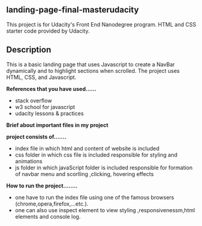 ## landing-page-final-masterudacity
This project is for Udacity's Front End Nanodegree program. HTML and CSS starter code provided by Udacity.

## Description
This is a basic landing page that uses Javascript to create a NavBar dynamically and to highlight sections when scrolled. The project uses HTML, CSS, and Javascript.


**References that you have used......**
- stack overflow 
- w3 school for javascript
- udacity lessons & practices


**Brief about important files in my project**

**project consists of.......**

- index file in which html and content of website is included
- css folder in which css file is included responsible for styling and animations
- js folder in which javaScript folder is included responsible for formation of navbar menu and scorlling ,clicking, hovering effects 


**How to run the project........**
- one have to run the index file using one of the famous browsers (chrome,opera,firefox,...etc.).
- one can also use inspect element to view styling ,responsivenessm,html elements and console log.
